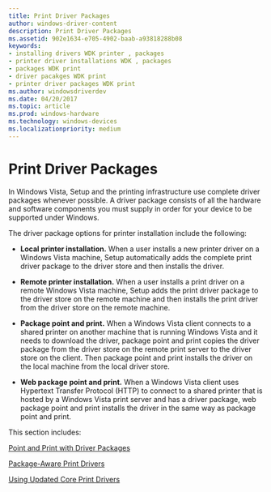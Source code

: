 ```yaml
---
title: Print Driver Packages
author: windows-driver-content
description: Print Driver Packages
ms.assetid: 902e1634-e705-4902-baab-a93818288b08
keywords:
- installing drivers WDK printer , packages
- printer driver installations WDK , packages
- packages WDK print
- driver pacakges WDK print
- printer driver packages WDK print
ms.author: windowsdriverdev
ms.date: 04/20/2017
ms.topic: article
ms.prod: windows-hardware
ms.technology: windows-devices
ms.localizationpriority: medium
---
```


# Print Driver Packages


In Windows Vista, Setup and the printing infrastructure use complete driver packages whenever possible. A driver package consists of all the hardware and software components you must supply in order for your device to be supported under Windows.

The driver package options for printer installation include the following:

-   **Local printer installation.** When a user installs a new printer driver on a Windows Vista machine, Setup automatically adds the complete print driver package to the driver store and then installs the driver.

-   **Remote printer installation.** When a user installs a print driver on a remote Windows Vista machine, Setup adds the print driver package to the driver store on the remote machine and then installs the print driver from the driver store on the remote machine.

-   **Package point and print.** When a Windows Vista client connects to a shared printer on another machine that is running Windows Vista and it needs to download the driver, package point and print copies the driver package from the driver store on the remote print server to the driver store on the client. Then package point and print installs the driver on the local machine from the local driver store.

-   **Web package point and print.** When a Windows Vista client uses Hypertext Transfer Protocol (HTTP) to connect to a shared printer that is hosted by a Windows Vista print server and has a driver package, web package point and print installs the driver in the same way as package point and print.

This section includes:

[Point and Print with Driver Packages](point-and-print-with-driver-packages.md)

[Package-Aware Print Drivers](package-aware-print-drivers.md)

[Using Updated Core Print Drivers](using-updated-core-print-drivers.md)

 

 





